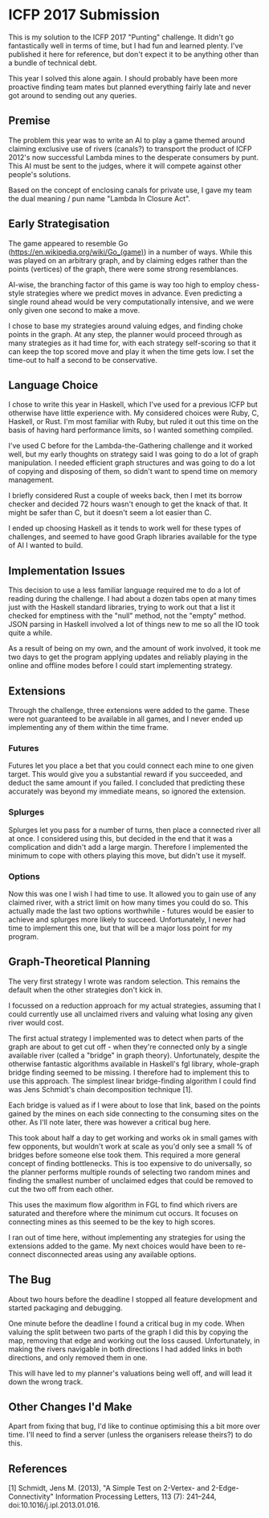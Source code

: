 # ICFP 2017 Submission

This is my solution to the ICFP 2017 "Punting" challenge. It didn't go
fantastically well in terms of time, but I had fun and learned plenty.
I've published it here for reference, but don't expect it to be anything
other than a bundle of technical debt.

This year I solved this alone again. I should probably have been more
proactive finding team mates but planned everything fairly late and
never got around to sending out any queries.

## Premise

The problem this year was to write an AI to
play a game themed around claiming exclusive use of rivers (canals?) to
transport the product of ICFP 2012's now successful Lambda mines to the
desperate consumers by punt. This AI must be sent to the judges, where it
will compete against other people's solutions.

Based on the concept of enclosing canals for private use, I gave my team
the dual meaning / pun name "Lambda In Closure Act".

## Early Strategisation

The game appeared to resemble Go (https://en.wikipedia.org/wiki/Go_(game))
in a number of ways. While this was played on an arbitrary graph, and by
claiming edges rather than the points (vertices) of the graph, there were
some strong resemblances.

AI-wise, the branching factor of this game is way too high to employ
chess-style strategies where we predict moves in advance. Even predicting a
single round ahead would be very computationally intensive, and we were only
given one second to make a move.

I chose to base my strategies around valuing edges, and finding choke points
in the graph. At any step, the planner would proceed through as many strategies
as it had time for, with each strategy self-scoring so that it can keep the
top scored move and play it when the time gets low. I set the time-out to half
a second to be conservative.

## Language Choice

I chose to write this year in Haskell, which I've used for a previous ICFP
but otherwise have little experience with. My considered choices were Ruby,
C, Haskell, or Rust. I'm most familiar with Ruby, but ruled it out this time
on the basis of having hard performance limits, so I wanted something compiled.

I've used C before for the Lambda-the-Gathering challenge and it worked well,
but my early thoughts on strategy said I was going to do a lot of graph
manipulation. I needed efficient graph structures and was going to do a lot
of copying and disposing of them, so didn't want to spend time on memory
management.

I briefly considered Rust a couple of weeks back, then I met its borrow
checker and decided 72 hours wasn't enough to get the knack of that. It might
be safer than C, but it doesn't seem a lot easier than C.

I ended up choosing Haskell as it tends to work well for these types of
challenges, and seemed to have good Graph libraries available for the type of
AI I wanted to build.

## Implementation Issues

This decision to use a less familiar language required me to do a lot of
reading during the challenge. I had about a dozen tabs open at many times just
with the Haskell standard libraries, trying to work out that a list it checked
for emptiness with the "null" method, not the "empty" method. JSON parsing in
Haskell involved a lot of things new to me so all the IO took quite a while.

As a result of being on my own, and the amount of work involved, it took me
two days to get the program applying updates and reliably playing in the
online and offline modes before I could start implementing strategy.

## Extensions

Through the challenge, three extensions were added to the game. These were
not guaranteed to be available in all games, and I never ended up implementing
any of them within the time frame.

### Futures

Futures let you place a bet that you could connect each mine to one given
target. This would give you a substantial reward if you succeeded, and deduct
the same amount if you failed. I concluded that predicting these accurately
was beyond my immediate means, so ignored the extension.

### Splurges

Splurges let you pass for a number of turns, then place a connected river all
at once. I considered using this, but decided in the end that it was a
complication and didn't add a large margin. Therefore I implemented the minimum
to cope with others playing this move, but didn't use it myself.

### Options

Now this was one I wish I had time to use. It allowed you to gain use of
any claimed river, with a strict limit on how many times you could do so.
This actually made the last two options worthwhile - futures would be easier
to achieve and splurges more likely to succeed. Unfortunately, I never had
time to implement this one, but that will be a major loss point for my
program.

## Graph-Theoretical Planning

The very first strategy I wrote was random selection. This remains the default
when the other strategies don't kick in.

I focussed on a reduction approach for my actual strategies, assuming that I
could currently use all unclaimed rivers and valuing what losing any given
river would cost.

The first actual strategy I implemented was to detect when parts of the graph
are about to get cut off - when they're connected only by a single available
river (called a "bridge" in graph theory). Unfortunately, despite the otherwise
fantastic algorithms available in Haskell's fgl library, whole-graph bridge
finding seemed to be missing. I therefore had to implement this to use this
approach. The simplest linear bridge-finding algorithm I could find was
Jens Schmidt's chain decomposition technique [1].

Each bridge is valued as if I were about to lose that link, based on the points
gained by the mines on each side connecting to the consuming sites on the other.
As I'll note later, there was however a critical bug here.

This took about half a day
to get working and works ok in small games with few opponents, but wouldn't
work at scale as you'd only see a small % of bridges before someone else took them.
This required a more general concept of finding bottlenecks. This is
too expensive to do universally, so the planner performs multiple rounds of
selecting two random mines and finding the smallest number of unclaimed
edges that could be removed to cut the two off from each other.

This uses
the maximum flow algorithm in FGL to find which rivers are saturated and
therefore where the minimum cut occurs. It focuses on connecting mines as
this seemed to be the key to high scores.

I ran out of time here, without implementing any strategies for using the
extensions added to the game. My next choices would have been to re-connect
disconnected areas using any available options.

## The Bug

About two hours before the deadline I stopped all feature development and
started packaging and debugging.

One minute before the deadline I found a critical bug in my code. When valuing
the split between two parts of the graph I did this by copying the map, removing
that edge and working out the loss caused. Unfortunately, in making the rivers
navigable in both directions I had added links in both directions, and only
removed them in one.

This will have led to my planner's valuations being well off, and will lead
it down the wrong track.

## Other Changes I'd Make

Apart from fixing that bug, I'd like to continue optimising this a bit more
over time. I'll need to find a server (unless the organisers release theirs?)
to do this.

## References

[1] Schmidt, Jens M. (2013), "A Simple Test on 2-Vertex- and 2-Edge-Connectivity"
    Information Processing Letters, 113 (7): 241–244, doi:10.1016/j.ipl.2013.01.016.
